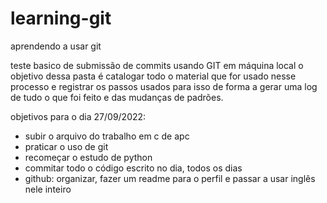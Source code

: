 # learning-git
aprendendo a usar git

teste basico de submissão de commits usando GIT em máquina local
o objetivo dessa pasta é catalogar todo o material que for usado
nesse processo e registrar os passos usados para isso de forma a
gerar uma log de tudo o que foi feito e das mudanças de padrões.

objetivos para o dia 27/09/2022:
- subir o arquivo do trabalho em c de apc
- praticar o uso de git
- recomeçar o estudo de python
- commitar todo o código escrito no dia, todos os dias
- github: organizar, fazer um readme para o perfil e passar a usar inglês nele inteiro
